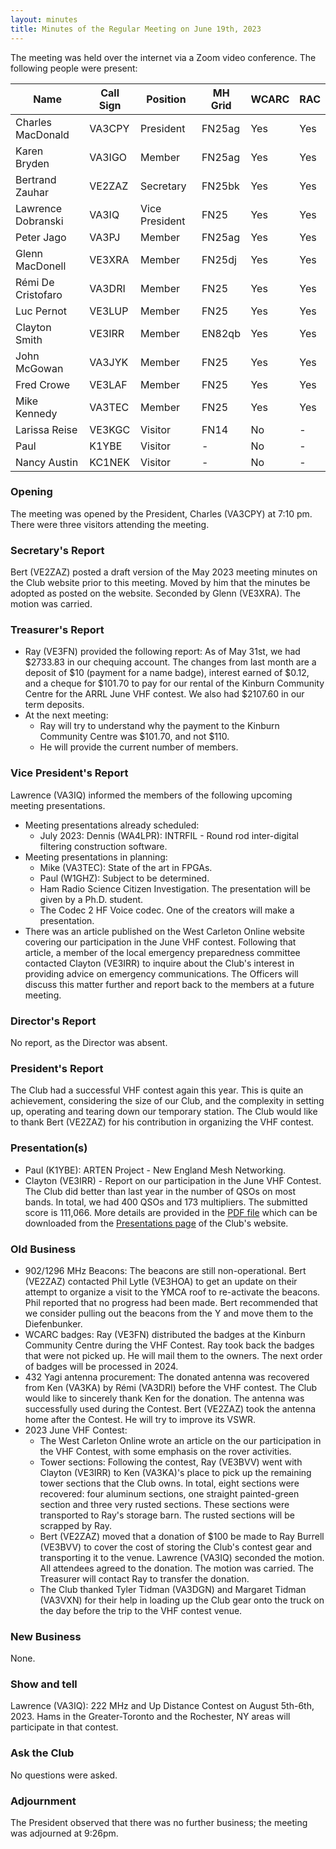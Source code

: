 ```yaml
---
layout: minutes
title: Minutes of the Regular Meeting on June 19th, 2023
---
```

The meeting was held over the internet via a Zoom video conference.
The following people were present:

| Name                   | Call Sign  | Position         | MH Grid | WCARC | RAC |
|------------------------|------------|------------------|---------|-------|-----|
| Charles MacDonald      | VA3CPY     | President        | FN25ag  | Yes   | Yes |
| Karen Bryden           | VA3IGO     | Member           | FN25ag  | Yes   | Yes |
| Bertrand Zauhar        | VE2ZAZ     | Secretary        | FN25bk  | Yes   | Yes |
| Lawrence Dobranski     | VA3IQ      | Vice President   | FN25    | Yes   | Yes |
| Peter Jago             | VA3PJ      | Member           | FN25ag  | Yes   | Yes |
| Glenn MacDonell        | VE3XRA     | Member           | FN25dj  | Yes   | Yes |
| Rémi De Cristofaro     | VA3DRI     | Member           | FN25    | Yes   | Yes |
| Luc Pernot             | VE3LUP     | Member           | FN25    | Yes   | Yes |
| Clayton Smith          | VE3IRR     | Member           | EN82qb  | Yes   | Yes |
| John McGowan           | VA3JYK     | Member           | FN25    | Yes   | Yes |
| Fred Crowe             | VE3LAF     | Member           | FN25    | Yes   | Yes |
| Mike Kennedy           | VA3TEC     | Member           | FN25    | Yes   | Yes |
| Larissa Reise          | VE3KGC     | Visitor          | FN14    | No    |  -  |
| Paul                   | K1YBE      | Visitor          |  -      | No    |  -  |
| Nancy Austin           | KC1NEK     | Visitor          |  -      | No    |  -  |

### Opening
The meeting was opened by the President, Charles (VA3CPY) at 7:10 pm.
There were three visitors attending the meeting.

### Secretary's Report
Bert (VE2ZAZ) posted a draft version of the May 2023 meeting minutes on the Club website prior to this meeting. Moved by him that the minutes be adopted as posted on the website. Seconded by Glenn (VE3XRA). The motion was carried.

### Treasurer's Report
- Ray (VE3FN) provided the following report: As of May 31st, we had $2733.83 in our chequing account. The changes from last month are a deposit of $10 (payment for a name badge), interest earned of $0.12, and a cheque for $101.70 to pay for our rental of the Kinburn Community Centre for the ARRL June VHF contest. We also had $2107.60 in our term deposits.
- At the next meeting:
   - Ray will try to understand why the payment to the Kinburn Community Centre was $101.70, and not $110.
   - He will provide the current number of members.

### Vice President's Report
Lawrence (VA3IQ) informed the members of the following upcoming meeting presentations.
- Meeting presentations already scheduled:
   - July 2023: Dennis (WA4LPR): INTRFIL - Round rod inter-digital filtering construction software.
- Meeting presentations in planning:
   - Mike (VA3TEC): State of the art in FPGAs.
   - Paul (W1GHZ): Subject to be determined.
   - Ham Radio Science Citizen Investigation. The presentation will be given by a Ph.D. student.
   - The Codec 2 HF Voice codec. One of the creators will make a presentation.
- There was an article published on the West Carleton Online website covering our participation in the June VHF contest. Following that article, a member of the local emergency preparedness committee contacted Clayton (VE3IRR) to inquire about the Club's interest in providing advice on emergency communications. The Officers will discuss this matter further and report back to the members at a future meeting.

### Director's Report
No report, as the Director was absent.

### President's Report
The Club had a successful VHF contest again this year. This is quite an achievement, considering the size of our Club, and the complexity in setting up, operating and tearing down our temporary station. The Club would like to thank Bert (VE2ZAZ) for his contribution in organizing the VHF contest.

### Presentation(s)
- Paul (K1YBE): ARTEN Project - New England Mesh Networking.
- Clayton (VE3IRR) - Report on our participation in the June VHF Contest. The Club did better than last year in the number of QSOs on most bands. In total, we had 400 QSOs and 173 multipliers. The submitted score is 111,066. More details are provided in the [PDF file](/presentations/ve3irr_2023_june_contest_review.pdf) which can be downloaded from the [Presentations page](/presentations.html) of the Club's website.

### Old Business
- 902/1296 MHz Beacons: The beacons are still non-operational. Bert (VE2ZAZ) contacted Phil Lytle (VE3HOA) to get an update on their attempt to organize a visit to the YMCA roof to re-activate the beacons. Phil reported that no progress had been made. Bert recommended that we consider pulling out the beacons from the Y and move them to the Diefenbunker.
- WCARC badges: Ray (VE3FN) distributed the badges at the Kinburn Community Centre during the VHF Contest. Ray took back the badges that were not picked up. He will mail them to the owners. The next order of badges will be processed in 2024.
- 432 Yagi antenna procurement: The donated antenna was recovered from Ken (VA3KA) by Rémi (VA3DRI) before the VHF contest. The Club would like to sincerely thank Ken for the donation. The antenna was successfully used during the Contest. Bert (VE2ZAZ) took the antenna home after the Contest. He will try to improve its VSWR.
- 2023 June VHF Contest:
   - The West Carleton Online wrote an article on the our participation in the VHF Contest, with some emphasis on the rover activities.
   - Tower sections: Following the contest, Ray (VE3BVV) went with Clayton (VE3IRR) to Ken (VA3KA)'s place to pick up the remaining tower sections that the Club owns. In total, eight sections were recovered: four aluminum sections, one straight painted-green section and three very rusted sections. These sections were transported to Ray's storage barn. The rusted sections will be scrapped by Ray.
   - Bert (VE2ZAZ) moved that a donation of $100 be made to Ray Burrell (VE3BVV) to cover the cost of storing the Club's contest gear and transporting it to the venue. Lawrence (VA3IQ) seconded the motion. All attendees agreed to the donation. The motion was carried. The Treasurer will contact Ray to transfer the donation.
   - The Club thanked Tyler Tidman (VA3DGN) and Margaret Tidman (VA3VXN) for their help in loading up the Club gear onto the truck on the day before the trip to the VHF contest venue.

### New Business
None.

### Show and tell
Lawrence (VA3IQ): 222 MHz and Up Distance Contest on August 5th-6th, 2023. Hams in the Greater-Toronto and the Rochester, NY areas will participate in that contest.

### Ask the Club
No questions were asked.

### Adjournment
The President observed that there was no further business; the meeting was adjourned at 9:26pm.
